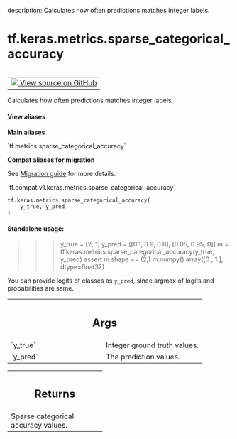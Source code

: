 description: Calculates how often predictions matches integer labels.

<div itemscope itemtype="http://developers.google.com/ReferenceObject">
<meta itemprop="name" content="tf.keras.metrics.sparse_categorical_accuracy" />
<meta itemprop="path" content="Stable" />
</div>

# tf.keras.metrics.sparse_categorical_accuracy

<!-- Insert buttons and diff -->

<table class="tfo-notebook-buttons tfo-api nocontent" align="left">
<td>
  <a target="_blank" href="https://github.com/tensorflow/tensorflow/blob/r2.3/tensorflow/python/keras/metrics.py#L3271-L3309">
    <img src="https://www.tensorflow.org/images/GitHub-Mark-32px.png" />
    View source on GitHub
  </a>
</td>
</table>



Calculates how often predictions matches integer labels.

<section class="expandable">
  <h4 class="showalways">View aliases</h4>
  <p>
<b>Main aliases</b>
<p>`tf.metrics.sparse_categorical_accuracy`</p>

<b>Compat aliases for migration</b>
<p>See
<a href="https://www.tensorflow.org/guide/migrate">Migration guide</a> for
more details.</p>
<p>`tf.compat.v1.keras.metrics.sparse_categorical_accuracy`</p>
</p>
</section>

<pre class="devsite-click-to-copy prettyprint lang-py tfo-signature-link">
<code>tf.keras.metrics.sparse_categorical_accuracy(
    y_true, y_pred
)
</code></pre>



<!-- Placeholder for "Used in" -->


#### Standalone usage:


>>> y_true = [2, 1]
>>> y_pred = [[0.1, 0.9, 0.8], [0.05, 0.95, 0]]
>>> m = tf.keras.metrics.sparse_categorical_accuracy(y_true, y_pred)
>>> assert m.shape == (2,)
>>> m.numpy()
array([0., 1.], dtype=float32)

You can provide logits of classes as `y_pred`, since argmax of
logits and probabilities are same.

<!-- Tabular view -->
 <table class="responsive fixed orange">
<colgroup><col width="214px"><col></colgroup>
<tr><th colspan="2"><h2 class="add-link">Args</h2></th></tr>

<tr>
<td>
`y_true`
</td>
<td>
Integer ground truth values.
</td>
</tr><tr>
<td>
`y_pred`
</td>
<td>
The prediction values.
</td>
</tr>
</table>



<!-- Tabular view -->
 <table class="responsive fixed orange">
<colgroup><col width="214px"><col></colgroup>
<tr><th colspan="2"><h2 class="add-link">Returns</h2></th></tr>
<tr class="alt">
<td colspan="2">
Sparse categorical accuracy values.
</td>
</tr>

</table>

